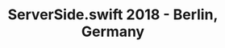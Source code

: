 ---
title: ServerSide.swift 2018 - Berlin, Germany
blurb: Pim Stolk & Ian Partridge present ING's journery using Kitura from idea to production
path: https://www.youtube.com/watch?v=NZwTz8j5GXc
---